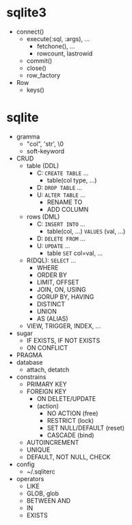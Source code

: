 
# sqlite3
- connect()
  - execute(:sql, :args), ...
    - fetchone(), ...
    - rowcount, lastrowid
  - commit()
  - close()
  - row_factory
- Row
  - keys()

# sqlite
- gramma
  - "col", 'str', \0
  - soft-keyword
- CRUD
  - table (DDL)
    - C: `CREATE TABLE` ...
      - table(col type, ...)
    - D: `DROP TABLE` ...
    - U: `ALTER TABLE` ...
      - RENAME TO
      - ADD COLUMN
  - rows (DML)
    - C: `INSERT INTO` ...
      - table(col, ...) `VALUES` (val, ...)
    - D: `DELETE FROM` ...
    - U: `UPDATE` ...
      - table `SET` col=val, ...
  - R(DQL): `SELECT` ...
    - WHERE
    - ORDER BY
    - LIMIT, OFFSET
    - JOIN, ON, USING
    - GORUP BY, HAVING
    - DISTINCT
    - UNION
    - AS (ALIAS)
  - VIEW, TRIGGER, INDEX, ...
- sugar
  - IF EXISTS, IF NOT EXISTS
  - ON CONFLICT
- PRAGMA
- database
  - attach, detatch
- constrains
  - PRIMARY KEY
  - FOREIGN KEY
    - ON DELETE/UPDATE
    - (action)
      - NO ACTION (free)
      - RESTRICT (lock)
      - SET NULL/DEFAULT (reset)
      - CASCADE (bind)
  - AUTOINCREMENT
  - UNIQUE
  - DEFAULT, NOT NULL, CHECK
- config
  - ~/.sqliterc
- operators
  - LIKE
  - GLOB, glob
  - BETWEEN AND
  - IN
  - EXISTS

[SQLite Foreign Key Support]:(https://www.sqlite.org/foreignkeys.html#fk_unsupported)
